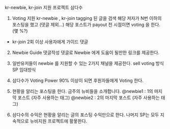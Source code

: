 kr-newbie, kr-join 지원 프로젝트 삼다수


1. Voting 지원
kr-newbie , kr-join tagging 된 글을 검색
해당 저자가 N번 이하의 포스팅을 했고 (댓글 제외...)
해당 포스트가 payout 전 시점이면 voting 을 한다. (몇 %?)
* kr-join 2회 이상 사용자에게 가이드 댓글


2. Newbie Guide 댓글작성
댓글로 Newbie 에게 도움이 될만한 링크를 제공한다.

3. 일반유저들이 newbie 를 지원할 수 있는 2가지 채널을 제공한다.
sell voting 방식
SP 임대방식

4. 삼다수가 Voting Power 90% 이상이 되면 후원자들에게 Voting 한다.

5. 현황을 알리는 포스팅을 한다.
금주의 뉴비들을 소개합니다.
@newbie1 : 1의 마지막 포스트 (자주 사용하는 태그)
@newbie2 : 2의 마지막 포스트 (자주 사용하는 태그)

6. 삼다수의 수익은 현황을 알리는 글의 포스팅 수익만으로 한다. 나머지 SP는 모두 지속적으로 뉴비지원 프로젝트에 활욯한다.



